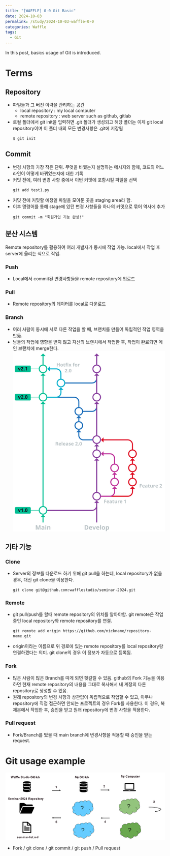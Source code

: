 ```yaml
---
title: "[WAFFLE] 0-0 Git Basic"
date: 2024-10-03
permalink: /study/2024-10-03-waffle-0-0
categories: Waffle
tags:
  - Git
---
```


In this post, basics usage of Git is introduced. 

# Terms
## Repository
- 파일들과 그 버전 이력을 관리하는 공간
  - local repository : my local computer
  - remote repository : web server such as github, gitlab 
- 로컬 폴더에서 git init을 입력하면 .git 폴더가 생성되고 해당 폴더는 이제 git local repository이며 이 폴더 내의 모든 변경사항은 .git에 저장됨
  ```console
  $ git init
  ```

## Commit
- 변경 사항의 가장 작은 단위. 무엇을 바꿨는지 설명하는 메시지와 함께, 코드의 어느 라인이 어떻게 바뀌었는지에 대한 기록
- 커밋 전에, 여러 변경 사항 중에서 이번 커밋에 포함시킬 파일을 선택
  ```console
  git add test1.py
  ```
- 커밋 전에 커밋할 예정일 파일을 모아둔 곳을 staging area라 함.
- 이후 명령어를 통해 stage에 있던 변경 사항들을 하나의 커밋으로 묶어 역사에 추가
  ```console
  git commit -m "회원가입 기능 완성!"
  ```

## 분산 시스템
Remote repository를 활용하여 여러 개발자가 동시에 작업 가능. local에서 작업 후 server에 올리는 식으로 작업.
### Push
- Local에서 commit된 변경사항들을 remote repository에 업로드

### Pull
- Remote repository의 데이터를 local로 다운로드
  
### Branch
- 여러 사람이 동시에 서로 다른 작업을 할 때, 브랜치를 만들어 독립적인 작업 영역을 만듦.
- 남들의 작업에 영향을 받지 않고 자신의 브랜치에서 작업한 후, 작업이 완료되면 메인 브랜치에 merge한다. 
![branch](..\images\2024-10-03-waffle-0-0\branch.png)

## 기타 기능
### Clone
- Server의 정보를 다운로드 하기 위해 git pull을 하는데, local repository가 없을 경우, 대신 git clone을 이용한다.
  ```console
  git clone git@github.com:wafflestudio/seminar-2024.git
  ```
### Remote
- git pull/push를 할때 remote repository의 위치를 알아야함. git remote은 작업 중인 local repository와 remote repository를 연결.
  ```console
  git remote add origin https://github.com/nickname/repository-name.git
  ```
- origin이라는 이름으로 위 경로에 있는 remote repository를 local repository랑 연결하겠다는 의미. git clone의 경우 이 정보가 자동으로 등록됨.

### Fork
- 많은 사람이 많은 Branch를 따게 되면 헷갈릴 수 있음. github의 Fork 기능을 이용하면 현재 remote repository의 내용을 그대로 복사해서 내 계정의 다른 repository로 생성할 수 있음. 
- 원래 repository의 변경 사항과 상관없이 독립적으로 작업할 수 있고, 아무나 repository에 직접 접근하면 안되는 프로젝트의 경우 Fork를 사용한다. 이 경우, 복제본에서 작업한 후, 승인을 받고 원래 repository에 변경 사항을 적용한다.

### Pull request
- Fork/Branch를 땄을 때 main branch에 변경사항을 적용할 때 승인을 받는 request. 

# Git usage example
![git](..\images\2024-10-03-waffle-0-0\git.png)
- Fork / git clone / git commit / git push / Pull request
